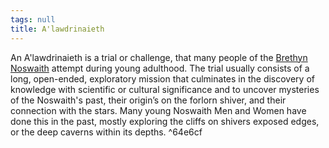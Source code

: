 ```yaml
---
tags: null
title: A'lawdrinaieth
---
```


An A'lawdrinaieth is a trial or challenge, that many people of the [Brethyn Noswaith](Groups/Brethyn%20Noswaith.md) attempt during young adulthood. The trial usually consists of a long, open-ended, exploratory mission that culminates in the discovery of knowledge with scientific or cultural significance and to uncover mysteries of the Noswaith's past, their origin’s on the forlorn shiver, and their connection with the stars. Many young Noswaith Men and Women have done this in the past, mostly exploring the cliffs on shivers exposed edges, or the deep caverns within its depths. ^64e6cf
